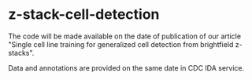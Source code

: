 # z-stack-cell-detection

The code will be made available on the date of publication of our article "Single cell line training for generalized cell detection from brightfield z-stacks".

Data and annotations are provided on the same date in CDC IDA service.
